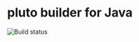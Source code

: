 # pluto builder for Java

![Build status](https://travis-ci.org/pluto-build/build-java.svg?branch=master)
